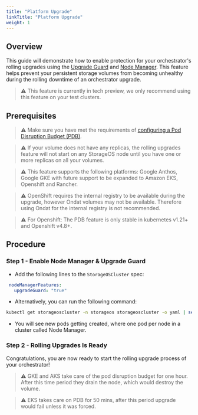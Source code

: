 ```yaml
---
title: "Platform Upgrade"
linkTitle: "Platform Upgrade"
weight: 1
---
```


## Overview

This guide will demonstrate how to enable protection for your orchestrator's rolling upgrades using the [Upgrade Guard](/docs/concepts/rolling-upgrades/#upgrade-guard) and [Node Manager](/docs/concepts/rolling-upgrades/#node-manager). This feature helps prevent your persistent storage volumes from becoming unhealthy during the rolling downtime of an orchestrator upgrade.

> ⚠️ This feature is currently in tech preview, we only recommend using this feature on your test clusters.

## Prerequisites

> ⚠️ Make sure you have met the requirements of [configuring a Pod Disruption Budget (PDB)](https://kubernetes.io/docs/tasks/run-application/configure-pdb/).

> ⚠️ If your volume does not have any replicas, the rolling upgrades feature will not start on any StorageOS node until you have one or more replicas on all your volumes.

> ⚠️ This feature supports the following platforms: Google Anthos, Google GKE with future support to be expanded to Amazon EKS, Openshift and Rancher.

> ⚠️ OpenShift requires the internal registry to be available during the upgrade, however Ondat volumes may not be available. Therefore using Ondat for the internal registry is not recommended.

> ⚠️ For Openshift: The PDB feature is only stable in kubernetes v1.21+ and Openshift v4.8+.

## Procedure

### Step 1 - Enable Node Manager & Upgrade Guard

* Add the following lines to the `StorageOSCluster` spec:

 ```yaml
  nodeManagerFeatures:
    upgradeGuard: "true"
 ```

* Alternatively, you can run the following command:

 ```bash
 kubectl get storageoscluster -n storageos storageoscluster -o yaml | sed -e 's|^spec:$|spec:\n  nodeManagerFeatures:\n    upgradeGuard: "true"|' | kubectl apply -f - 
 ```

* You will see new pods getting created, where one pod per node in a cluster called Node Manager.

### Step 2 - Rolling Upgrades Is Ready

Congratulations, you are now ready to start the rolling upgrade process of your orchestrator!

> ⚠️ GKE and AKS take care of the pod disruption budget for one hour. After this time period they drain the node, which would destroy the volume.

> ⚠️ EKS takes care on PDB for 50 mins, after this period upgrade would fail unless it was forced.
